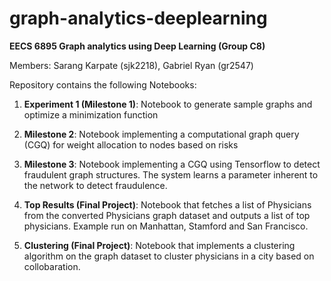 # graph-analytics-deeplearning
**EECS 6895 Graph analytics using Deep Learning (Group C8)**

Members: Sarang Karpate (sjk2218), Gabriel Ryan (gr2547)

Repository contains the following Notebooks:

1) **Experiment 1 (Milestone 1)**: Notebook to generate sample graphs and optimize a minimization function

2) **Milestone 2**: Notebook implementing a computational graph query (CGQ) for weight allocation to nodes based on risks

3) **Milestone 3**: Notebook implementing a CGQ using Tensorflow to detect fraudulent graph structures. The system learns a parameter inherent to the network to detect fraudulence.

4) **Top Results (Final Project)**: Notebook that fetches a list of Physicians from the converted Physicians graph dataset and outputs a list of top physicians. Example run on Manhattan, Stamford and San Francisco.

5) **Clustering (Final Project)**: Notebook that implements a clustering algorithm on the graph dataset to cluster physicians in a city based on collobaration.
